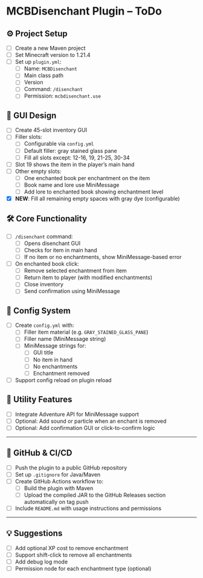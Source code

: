 # MCBDisenchant Plugin – ToDo

## ⚙️ Project Setup
- [ ] Create a new Maven project
- [ ] Set Minecraft version to 1.21.4
- [ ] Set up `plugin.yml`:
  - [ ] Name: `MCBDisenchant`
  - [ ] Main class path
  - [ ] Version
  - [ ] Command: `/disenchant`
  - [ ] Permission: `mcbdisenchant.use`

## 🧱 GUI Design
- [ ] Create 45-slot inventory GUI
- [ ] Filler slots:
  - [ ] Configurable via `config.yml`
  - [ ] Default filler: gray stained glass pane
  - [ ] Fill all slots except: 12-16, 19, 21-25, 30-34
- [ ] Slot 19 shows the item in the player’s main hand
- [ ] Other empty slots:
  - [ ] One enchanted book per enchantment on the item
  - [ ] Book name and lore use MiniMessage
  - [ ] Add lore to enchanted book showing enchantment level
- [x] **NEW**: Fill all remaining empty spaces with gray dye (configurable)

## 🛠️ Core Functionality
- [ ] `/disenchant` command:
  - [ ] Opens disenchant GUI
  - [ ] Checks for item in main hand
  - [ ] If no item or no enchantments, show MiniMessage-based error
- [ ] On enchanted book click:
  - [ ] Remove selected enchantment from item
  - [ ] Return item to player (with modified enchantments)
  - [ ] Close inventory
  - [ ] Send confirmation using MiniMessage

## 🧾 Config System
- [ ] Create `config.yml` with:
  - [ ] Filler item material (e.g. `GRAY_STAINED_GLASS_PANE`)
  - [ ] Filler name (MiniMessage string)
  - [ ] MiniMessage strings for:
    - [ ] GUI title
    - [ ] No item in hand
    - [ ] No enchantments
    - [ ] Enchantment removed
- [ ] Support config reload on plugin reload

## 🧠 Utility Features
- [ ] Integrate Adventure API for MiniMessage support
- [ ] Optional: Add sound or particle when an enchant is removed
- [ ] Optional: Add confirmation GUI or click-to-confirm logic

---

## 🔄 GitHub & CI/CD
- [ ] Push the plugin to a public GitHub repository
- [ ] Set up `.gitignore` for Java/Maven
- [ ] Create GitHub Actions workflow to:
  - [ ] Build the plugin with Maven
  - [ ] Upload the compiled JAR to the GitHub Releases section automatically on tag push
- [ ] Include `README.md` with usage instructions and permissions

---

## 💡 Suggestions
- [ ] Add optional XP cost to remove enchantment
- [ ] Support shift-click to remove all enchantments
- [ ] Add debug log mode
- [ ] Permission node for each enchantment type (optional)
